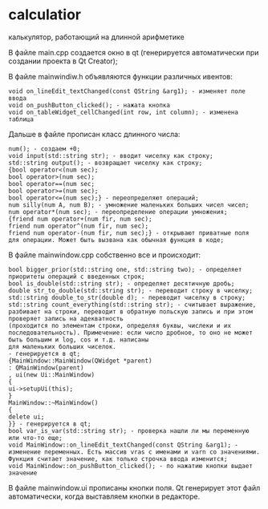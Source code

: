 # calculatior
калькулятор, работающий на длинной арифметике

В файле main.cpp создается окно в qt (генерируется автоматически при создании проекта в Qt Creator);

В файле mainwindiw.h объявляются функции различных ивентов: 

    void on_lineEdit_textChanged(const QString &arg1); - изменяет поле ввода
    void on_pushButton_clicked(); - нажата кнопка
    void on_tableWidget_cellChanged(int row, int column); - изменена таблица
    
Дальше в файле прописан класс длинного числа: 

    num(); - создаем +0;
    void input(std::string str); - вводит чиселку как строку;
    std::string output(); - возвращает чиселку как строку;
    {bool operator<(num sec);
    bool operator>(num sec);
    bool operator==(num sec;
    bool operator>=(num sec);
    bool operator<=(num sec);} - переопределяют операций; 
    num silly(num A, num B); - умножение маленьких больших чисел чисел;
    num operator*(num sec); - переопределение операции умножения;
    {friend num operator+(num fir, num sec);
    friend num operator^(num fir, num sec);
    friend num operator-(num fir, num sec);} - открывают приватные поля для операции. Может быть вызвана как обычная функция в коде;
    
В файле mainwindow.cpp собственно все и происходит: 

    bool bigger_prior(std::string one, std::string two); - определяет приоритеты операций с введенных строк;
    bool is_double(std::string str); - определяет десятичную дробь;
    double str_to_double(std::string str); - переводит строку в чиселку;
    std::string double_to_str(double d); - переводит чиселку в строку;
    std::string count_everything(std::string str); - считывает выражение, разбивает на строки, переводит в обратную польскую запись и при этом проверяет запись на адекватность
    (проходится по элементам строки, определяя буквы, числеки и их последовательность). Примечение: если число дробное, то оно не может быть большим и log, cos и т.д. написаны
    для маленьких больших чиселок. 
    - генерируется в qt;
    {MainWindow::MainWindow(QWidget *parent)
    : QMainWindow(parent)
    , ui(new Ui::MainWindow)
    {
    ui->setupUi(this);
    }
    MainWindow::~MainWindow()
    {
    delete ui;
    }} - генерируется в qt;
    bool var_is_var(std::string str); - проверка нашли ли мы переменную или что-то еще;
    void MainWindow::on_lineEdit_textChanged(const QString &arg1); - изменение переменных. Есть массив vras с именами и varn со значениями. Функция считает значение, как только строчка ввода изменится;
    void MainWindow::on_pushButton_clicked(); - по нажатию кнопки выдает значение
    
В файле mainwindow.ui прописаны кнопки поля. Qt генерирует этот файл автоматически, когда выставляем кнопки в редакторе. 

    
    
